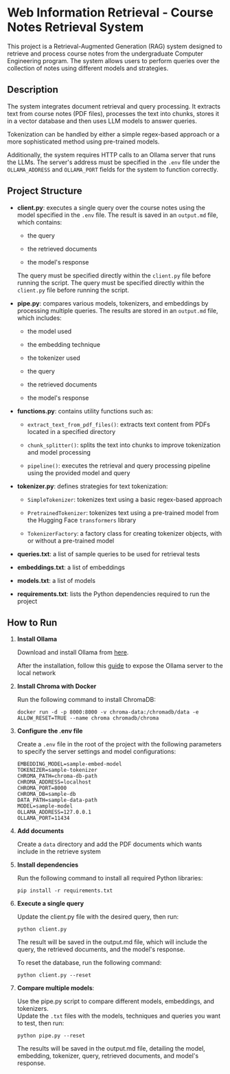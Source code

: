 # Web Information Retrieval - Course Notes Retrieval System

This project is a Retrieval-Augmented Generation (RAG) system designed to retrieve and process course notes from the undergraduate Computer Engineering program. 
The system allows users to perform queries over the collection of notes using different models and strategies.

## Description

The system integrates document retrieval and query processing. It extracts text from course notes (PDF files), processes the text into chunks, stores it in a vector database and then uses LLM models to answer queries.

Tokenization can be handled by either a simple regex-based approach or a more sophisticated method using pre-trained models.

Additionally, the system requires HTTP calls to an Ollama server that runs the LLMs. The server's address must be specified in the ```.env``` file under the ```OLLAMA_ADDRESS``` and ```OLLAMA_PORT``` fields for the system to function correctly.


## Project Structure  

-  **client.py**: executes a single query over the course notes using the model specified in the `.env` file. The result is saved in an `output.md` file, which contains:

	  - the query
	
	  - the retrieved documents
	
	  - the model's response

  	The query must be specified directly within the `client.py` file before running the script.
  	The query must be specified directly within the `client.py` file before running the script.

-  **pipe.py**: compares various models, tokenizers, and embeddings by processing multiple queries. The results are stored in an `output.md` file, which includes:

	- the model used

	- the embedding technique

	- the tokenizer used

	- the query

	- the retrieved documents

	- the model's response

  

-  **functions.py**: contains utility functions such as:

	-  `extract_text_from_pdf_files()`: extracts text content from PDFs located in a specified directory

	-  `chunk_splitter()`: splits the text into chunks to improve tokenization and model processing

	-  `pipeline()`: executes the retrieval and query processing pipeline using the provided model and query

  

-  **tokenizer.py**: defines strategies for text tokenization:

	-  `SimpleTokenizer`: tokenizes text using a basic regex-based approach

	-  `PretrainedTokenizer`: tokenizes text using a pre-trained model from the Hugging Face `transformers` library

	-  `TokenizerFactory`: a factory class for creating tokenizer objects, with or without a pre-trained model


-  **queries.txt**: a list of sample queries to be used for retrieval tests

-  **embeddings.txt**: a list of embeddings

-  **models.txt**: a list of models

-  **requirements.txt**: lists the Python dependencies required to run the project

  

## How to Run

1. **Install Ollama**
	
	Download and install Ollama from [here](https://ollama.com/download).

	After the installation, follow this [guide](https://github.com/ollama/ollama/blob/main/docs/faq.md#how-do-i-configure-ollama-server
) to expose the Ollama server to the local network 
2. **Install Chroma with Docker**
	
	Run the following command to install ChromaDB:

	```
	docker run -d -p 8000:8000 -v chroma-data:/chromadb/data -e ALLOW_RESET=TRUE --name chroma chromadb/chroma
	```

3. **Configure the .env file**
   
   	Create a ```.env``` file in the root of the project with the following parameters to specify the server settings and model configurations:

	```
 	EMBEDDING_MODEL=sample-embed-model
	TOKENIZER=sample-tokenizer
	CHROMA_PATH=chroma-db-path
	CHROMA_ADDRESS=localhost
	CHROMA_PORT=8000
	CHROMA_DB=sample-db
	DATA_PATH=sample-data-path
	MODEL=sample-model
	OLLAMA_ADDRESS=127.0.0.1
	OLLAMA_PORT=11434
 	```

4.	**Add documents**

	Create a ```data``` directory and add the PDF documents which wants include in the retrieve system 

5.  **Install dependencies**

	Run the following command to install all required Python libraries:

	```
	pip install -r requirements.txt
	```

6.  **Execute a single query**

	Update the client.py file with the desired query, then run:

	```
	python client.py
	```

	The result will be saved in the output.md file, which will include the query, the retrieved documents, and the model's response.

    To reset the database, run the following command:

    ```
	python client.py --reset
	```

7.  **Compare multiple models**:

	Use the pipe.py script to compare different models, embeddings, and tokenizers. 		
    Update the ```.txt``` files with the models, techniques and queries you want to test, then run:

	```
	python pipe.py --reset
	```

	The results will be saved in the output.md file, detailing the model, embedding, tokenizer, query, retrieved documents, and model's response.



